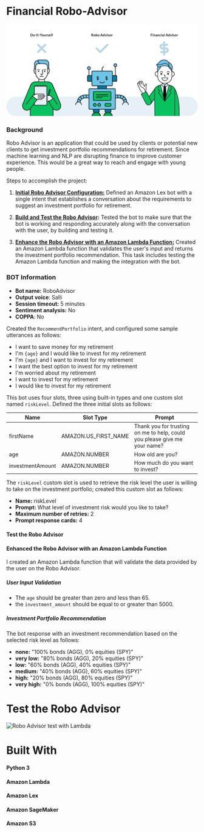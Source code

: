 # Financial Robo-Advisor 

![robo](images/robo.jpg)


### Background

Robo Advisor is an application that could be used by clients or potential new clients to get investment portfolio recommendations for retirement. Since machine learning and NLP are disrupting finance to improve customer experience. This would be a great way to reach and engage with young people.

Steps to accomplish the project:

1. **[Initial Robo Advisor Configuration:](#Initial-Robo-Advisor-Configuration)** Defined an Amazon Lex bot with a single intent that establishes a conversation about the requirements to suggest an investment portfolio for retirement.

2. **[Build and Test the Robo Advisor](#Build-and-Test-the-Robo-Advisor):** Tested the bot to make sure that the bot is working and responding accurately along with the conversation with the user, by building and testing it.

3. **[Enhance the Robo Advisor with an Amazon Lambda Function:](#Enhance-the-Robo-Advisor-with-an-Amazon-Lambda-Function)** Created an Amazon Lambda function that validates the user's input and returns the investment portfolio recommendation. This task includes testing the Amazon Lambda function and making the integration with the bot.


### BOT Information


* **Bot name:** RoboAdvisor
* **Output voice**: Salli
* **Session timeout:** 5 minutes
* **Sentiment analysis:** No
* **COPPA**: No

Created the `RecommendPortfolio` intent, and configured some sample utterances as follows:

* I want to save money for my retirement
* I'm ​`{age}​` and I would like to invest for my retirement
* I'm `​{age}​` and I want to invest for my retirement
* I want the best option to invest for my retirement
* I'm worried about my retirement
* I want to invest for my retirement
* I would like to invest for my retirement

This bot uses four slots, three using built-in types and one custom slot named `riskLevel`. Defined the three initial slots as follows:


| Name             | Slot Type            | Prompt                                                                    |
| ---------------- | -------------------- | ------------------------------------------------------------------------- |
| firstName        | AMAZON.US_FIRST_NAME | Thank you for trusting on me to help, could you please give me your name? |
| age              | AMAZON.NUMBER        | How old are you?                                                          |
| investmentAmount | AMAZON.NUMBER        | How much do you want to invest?                                           |

The `riskLevel` custom slot is used to retrieve the risk level the user is willing to take on the investment portfolio; created this custom slot as follows:

* **Name:** riskLevel
* **Prompt:** What level of investment risk would you like to take?
* **Maximum number of retries:** 2
* **Prompt response cards:** 4






#### Test the Robo Advisor


#### Enhanced the Robo Advisor with an Amazon Lambda Function

I created an Amazon Lambda function that will validate the data provided by the user on the Robo Advisor. 


##### User Input Validation

* The `age` should be greater than zero and less than 65.
* the `investment_amount` should be equal to or greater than 5000.

##### Investment Portfolio Recommendation

The bot response with an investment recommendation based on the selected risk level as follows:

* **none:** "100% bonds (AGG), 0% equities (SPY)"
* **very low:** "80% bonds (AGG), 20% equities (SPY)"
* **low:** "60% bonds (AGG), 40% equities (SPY)"
* **medium:** "40% bonds (AGG), 60% equities (SPY)"
* **high:** "20% bonds (AGG), 80% equities (SPY)"
* **very high:** "0% bonds (AGG), 100% equities (SPY)"

# Test the Robo Advisor


![Robo Advisor test with Lambda](amazon-bot.gif)


# Built With
#### Python 3
#### Amazon Lambda
#### Amazon Lex
#### Amazon SageMaker
#### Amazon S3

